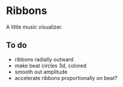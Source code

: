 # Ribbons

A little music visualizer.

## To do
- ribbons radially outward
- make beat circles 3d, colored
- smooth out amplitude
- accelerate ribbons proportionally on beat?
